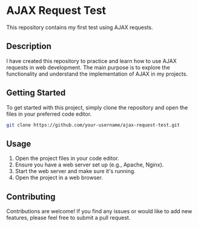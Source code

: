 # AJAX Request Test

This repository contains my first test using AJAX requests.

## Description

I have created this repository to practice and learn how to use AJAX requests in web development. The main purpose is to explore the functionality and understand the implementation of AJAX in my projects.

## Getting Started

To get started with this project, simply clone the repository and open the files in your preferred code editor.

```bash
git clone https://github.com/your-username/ajax-request-test.git
```

## Usage

1. Open the project files in your code editor.
2. Ensure you have a web server set up (e.g., Apache, Nginx).
3. Start the web server and make sure it's running.
4. Open the project in a web browser.

## Contributing

Contributions are welcome! If you find any issues or would like to add new features, please feel free to submit a pull request.
